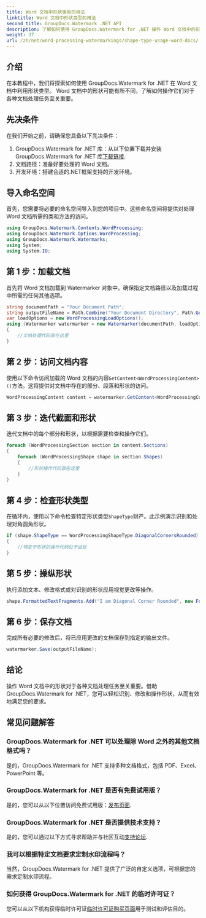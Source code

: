 ```yaml
---
title: Word 文档中形状类型的用法
linktitle: Word 文档中形状类型的用法
second_title: GroupDocs.Watermark .NET API
description: 了解如何使用 GroupDocs.Watermark for .NET 操作 Word 文档中的形状。本教程提供高效文档处理的指导。
weight: 37
url: /zh/net/word-processing-watermarkings/shape-type-usage-word-docs/
---
```

## 介绍
在本教程中，我们将探索如何使用 GroupDocs.Watermark for .NET 在 Word 文档中利用形状类型。 Word 文档中的形状可能有所不同，了解如何操作它们对于各种文档处理任务至关重要。
## 先决条件
在我们开始之前，请确保您具备以下先决条件：
1.  GroupDocs.Watermark for .NET 库：从以下位置下载并安装 GroupDocs.Watermark for .NET 库[下载链接](https://releases.groupdocs.com/Watermark/net/).
2. 文档路径：准备好要处理的 Word 文档。
3. 开发环境：搭建合适的.NET框架支持的开发环境。

## 导入命名空间
首先，您需要将必要的命名空间导入到您的项目中。这些命名空间将提供对处理 Word 文档所需的类和方法的访问。
```csharp
using GroupDocs.Watermark.Contents.WordProcessing;
using GroupDocs.Watermark.Options.WordProcessing;
using GroupDocs.Watermark.Watermarks;
using System;
using System.IO;
```
## 第 1 步：加载文档
首先将 Word 文档加载到 Watermarker 对象中。确保指定文档路径以及加载过程中所需的任何其他选项。
```csharp
string documentPath = "Your Document Path";
string outputFileName = Path.Combine("Your Document Directory", Path.GetFileName(documentPath));
var loadOptions = new WordProcessingLoadOptions();
using (Watermarker watermarker = new Watermarker(documentPath, loadOptions))
{
    //文档处理代码放在这里
}
```
## 第 2 步：访问文档内容
使用以下命令访问加载的 Word 文档的内容`GetContent<WordProcessingContent>()`方法。这将提供对文档中存在的部分、段落和形状的访问。
```csharp
WordProcessingContent content = watermarker.GetContent<WordProcessingContent>();
```
## 第 3 步：迭代截面和形状
迭代文档中的每个部分和形状，以根据需要检查和操作它们。
```csharp
foreach (WordProcessingSection section in content.Sections)
{
    foreach (WordProcessingShape shape in section.Shapes)
    {
        //形状操作代码放在这里
    }
}
```
## 第 4 步：检查形状类型
在循环内，使用以下命令检查特定形状类型`ShapeType`财产。此示例演示识别和处理对角圆角形状。
```csharp
if (shape.ShapeType == WordProcessingShapeType.DiagonalCornersRounded)
{
    //特定于形状的操作代码位于此处
}
```
## 第 5 步：操纵形状
执行添加文本、修改格式或对识别的形状应用视觉更改等操作。
```csharp
shape.FormattedTextFragments.Add("I am Diagonal Corner Rounded", new Font("Calibri", 8, FontStyle.Bold), Color.Red, Color.Aqua);
```
## 第 6 步：保存文档
完成所有必要的修改后，将已应用更改的文档保存到指定的输出文件。
```csharp
watermarker.Save(outputFileName);
```

## 结论
操作 Word 文档中的形状对于各种文档处理任务至关重要。借助 GroupDocs.Watermark for .NET，您可以轻松识别、修改和操作形状，从而有效地满足您的要求。
## 常见问题解答
### GroupDocs.Watermark for .NET 可以处理除 Word 之外的其他文档格式吗？
是的，GroupDocs.Watermark for .NET 支持多种文档格式，包括 PDF、Excel、PowerPoint 等。
### GroupDocs.Watermark for .NET 是否有免费试用版？
是的，您可以从以下位置访问免费试用版：[发布页面](https://releases.groupdocs.com/).
### GroupDocs.Watermark for .NET 是否提供技术支持？
是的，您可以通过以下方式寻求帮助并与社区互动[支持论坛](https://forum.groupdocs.com/c/watermark/19).
### 我可以根据特定文档要求定制水印流程吗？
当然，GroupDocs.Watermark for .NET 提供了广泛的自定义选项，可根据您的需求定制水印流程。
### 如何获得 GroupDocs.Watermark for .NET 的临时许可证？
您可以从以下机构获得临时许可证[临时许可证购买页面](https://purchase.groupdocs.com/temporary-license/)用于测试和评估目的。
